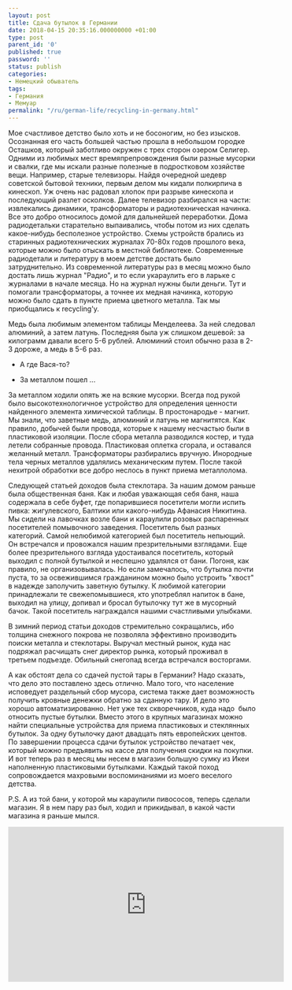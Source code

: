 ```yaml
---
layout: post
title: Сдача бутылок в Германии
date: 2018-04-15 20:35:16.000000000 +01:00
type: post
parent_id: '0'
published: true
password: ''
status: publish
categories:
- Немецкий обыватель
tags:
- Германия
- Мемуар
permalink: "/ru/german-life/recycling-in-germany.html"
---
```

Мое счастливое детство было хоть и не босоногим, но без изысков. Осознанная его часть большей частью прошла в небольшом городке Осташков, который заботливо окружен с трех сторон озером Селигер. Одними из любимых мест времяпрепровождения были разные мусорки и свалки, где мы искали разные полезные в подростковом хозяйстве вещи. Например, старые телевизоры. Найдя очередной шедевр советской бытовой техники, первым делом мы кидали полкирпича в кинескоп. Уж очень нас радовал хлопок при разрыве кинескопа и последующий разлет осколков. Далее телевизор разбирался на части: извлекались динамики, трансформаторы и радиотехническая начинка. Все это добро относилось домой для дальнейшей переработки. Дома радиодетальки старательно выпаивались, чтобы потом из них сделать какое-нибудь бесполезное устройство. Схемы устройств брались из старинных радиотехнических журналах 70-80х годов прошлого века, которые можно было отыскать в местной библиотеке. Современные радиодетали и литературу в моем детстве достать было затруднительно. Из современной литературы раз в месяц можно было достать лишь журнал "Радио", и то если укараулить его в ларьке с журналами в начале месяца. Но на журнал нужны были деньги. Тут и помогали трансформаторы, а точнее их медная начинка, которую можно было сдать в пункте приема цветного металла. Так мы приобщались к recycling'у.

Медь была любимым элементом таблицы Менделеева. За ней следовал алюминий, а затем латунь. Последняя была уж слишком дешевой: за килограмм давали всего 5-6 рублей. Алюминий стоил обычно раза в 2-3 дороже, а медь в 5-6 раз.

- А где Вася-то?

- За металлом пошел ...

За металлом ходили опять же на всякие мусорки. Всегда под рукой было высокотехнологичное устройство для определения ценности найденного элемента химической таблицы. В простонародье - магнит. Мы знали, что заветные медь, алюминий и латунь не магнитятся. Как правило, добычей были провода, которые к нашему несчастью были в пластиковой изоляции. После сбора металла разводился костер, и туда летели собранные провода. Пластиковая оплетка сгорала, и оставался желанный металл. Трансформаторы разбирались вручную. Инородные тела черных металлов удалялись механическим путем. После такой нехитрой обработки все добро неслось в пункт приема металлолома.

Следующей статьей доходов была стеклотара. За нашим домом раньше была общественная баня. Как и любая уважающая себя баня, наша содержала в себе буфет, где попарившиеся посетители могли испить пивка: жигулевского, Балтики или какого-нибудь Афанасия Никитина. Мы сидели на лавочках возле бани и караулили розовых распаренных посетителей помывочного заведения. Посетитель был разных категорий. Самой нелюбимой категорией был посетитель непьющий. Он встречался и провожался нашим презрительными взглядами. Еще более презрительного взгляда удостаивался посетитель, который выходил с полной бутылкой и неспешно удалялся от бани. Погоня, как правило, не организовывалась. Но если замечалось, что бутылка почти пуста, то за освежившимся гражданином можно было устроить "хвост" в надежде заполучить заветную бутылку. К любимой категории принадлежали те свежепомывшиеся, кто употреблял напиток в бане, выходил на улицу, допивал и бросал бутылочку тут же в мусорный бачок. Такой посетитель награждался нашими счастливыми улыбками.

В зимний период статьи доходов стремительно сокращались, ибо толщина снежного покрова не позволяла эффективно производить поиски металла и стеклотары. Выручал местный рынок, куда нас подряжал расчищать снег директор рынка, который проживал в третьем подъезде. Обильный снегопад всегда встречался восторгами.

А как обстоят дела со сдачей пустой тары в Германии? Надо сказать, что дело это поставлено здесь отлично. Мало того, что население исповедует раздельный сбор мусора, система также дает возможность получить кровные денежки обратно за сданную тару. И дело это хорошо автоматизированно. Нет уже тех скворечников, куда надо&nbsp; было относить пустые бутылки. Вместо этого в крупных магазинах можно найти специальные устройства для приема пластиковых и стеклянных бутылок. За одну бутылочку дают двадцать пять европейских центов. По завершении процесса сдачи бутылок устройство печатает чек, который можно предъявить на кассе для получения скидки на покупки. И вот теперь раз в месяц мы несем в магазин большую сумку из Икеи наполненную пластиковыми бутылками. Каждый такой поход сопровождается махровыми воспоминаниями из моего веселого детства.

P.S. А из той бани, у которой мы караулили пивососов, теперь сделали магазин. Я в нем пару раз был, ходил и прикидывал, в какой части магазина я раньше мылся.

<iframe src="https://www.youtube.com/embed/rKNLkhoB6oA" width="560" height="315" frameborder="0" allowfullscreen="allowfullscreen"></iframe>

